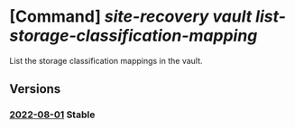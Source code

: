 # [Command] _site-recovery vault list-storage-classification-mapping_

List the storage classification mappings in the vault.

## Versions

### [2022-08-01](/Resources/mgmt-plane/L3N1YnNjcmlwdGlvbnMve30vcmVzb3VyY2Vncm91cHMve30vcHJvdmlkZXJzL21pY3Jvc29mdC5yZWNvdmVyeXNlcnZpY2VzL3ZhdWx0cy97fS9yZXBsaWNhdGlvbnN0b3JhZ2VjbGFzc2lmaWNhdGlvbm1hcHBpbmdz/2022-08-01.xml) **Stable**

<!-- mgmt-plane /subscriptions/{}/resourcegroups/{}/providers/microsoft.recoveryservices/vaults/{}/replicationstorageclassificationmappings 2022-08-01 -->
